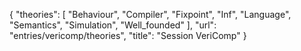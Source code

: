 {
    "theories": [
        "Behaviour",
        "Compiler",
        "Fixpoint",
        "Inf",
        "Language",
        "Semantics",
        "Simulation",
        "Well_founded"
    ],
    "url": "entries/vericomp/theories",
    "title": "Session VeriComp"
}